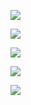 ![](https://user-images.githubusercontent.com/26511983/70857308-a5ec6880-1eb1-11ea-8a04-11d42736ac9f.png)

![](https://user-images.githubusercontent.com/26511983/70857315-bef51980-1eb1-11ea-9204-0db631594b30.png)

![](https://user-images.githubusercontent.com/26511983/70857322-cf0cf900-1eb1-11ea-8bc8-06f63d447e05.png)

![](https://user-images.githubusercontent.com/26511983/70857333-febc0100-1eb1-11ea-8f1d-aea024527cda.png)

![](https://user-images.githubusercontent.com/26511983/70857348-2b701880-1eb2-11ea-9171-42a2c9e36e09.png)

